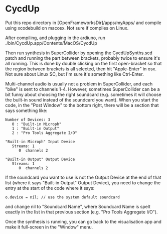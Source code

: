 # CycdUp

Put this repo directory in [OpenFrameworksDir]/apps/myApps/ and compile using xcodebuild on macosx. Not sure if compiles on Linux.

After compiling, and plugging in the ardiuno, run ./bin/CycdUp.app/Contents/MacOS/CycdUp 

Then run synthesis in SuperCollider by opening the CycdUpSynths.scd patch and running the part between brackets, probably twice to ensure it's all running. This is done by double clicking on the first open-bracket so that the region between brackets is all selected, then hit "Apple-Enter" in osx. Not sure about Linux SC, but I'm sure it's something like Ctrl-Enter.

Multi-channel audio is usually not a problem in SuperCollider, and each "bike" is sent to channels 1-4. However, sometimes SuperCollider can be a bit funny about choosing the right soundcard (e.g. sometimes it will choose the built-in sound instead of the soundcard you want). When you start the code, in the "Post Window" to the bottom right, there will be a section that says something like:
```
Number of Devices: 3
   0 : "Built-in Microph"
   1 : "Built-in Output"
   2 : "Pro Tools Aggregate I/O"

"Built-in Microph" Input Device
   Streams: 1
      0  channels 2

"Built-in Output" Output Device
   Streams: 1
      0  channels 2
```
If the soundcard you want to use is not the Output Device at the end of that list (where it says "Built-in Output" Output Device), you need to change the entry at the start of the code where it says:
```
o.device = nil; // use the system default soundcard
```
and change nil to "Soundcard Name", where Soundcard Name is spelt exactly in the list in that previous section (e.g. "Pro Tools Aggregate I/O").

Once the synthesis is running, you can go back to the visualisation app and make it full-screen in the "Window" menu.
